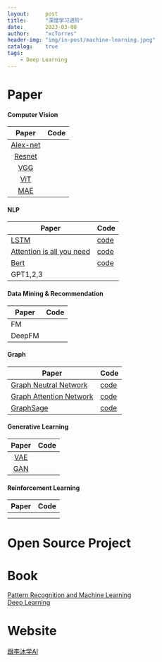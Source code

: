 ```yaml
---
layout:     post
title:      "深度学习进阶"
date:       2023-03-08
author:     "xcTorres"
header-img: "img/in-post/machine-learning.jpeg"
catalog:    true
tags:
    - Deep Learning
---  
```


# Paper
#### Computer Vision

| Paper |   Code  | 
| :-------: | :--------: |  
| [Alex-net](https://proceedings.neurips.cc/paper/2012/file/c399862d3b9d6b76c8436e924a68c45b-Paper.pdf)     |        |  
| [Resnet](https://arxiv.org/abs/1603.05027)    |        |
| [VGG](https://arxiv.org/abs/1409.1556)    |        |
| [ViT](https://arxiv.org/abs/2010.11929)    |        |  
| [MAE](https://arxiv.org/abs/2111.06377)    |        |


#### NLP

| Paper |   Code  | 
| ----------- | ----------- |  
| [LSTM](https://colah.github.io/posts/2015-08-Understanding-LSTMs/)       |  [code](https://keras.io/api/layers/recurrent_layers/lstm/)|
| [Attention is all you need](https://arxiv.org/abs/1706.03762)        | [code](https://github.com/philipperemy/keras-attention-mechanism) | 
| [Bert](https://arxiv.org/abs/1810.04805)        | [code](https://github.com/CyberZHG/keras-bert) |  
| GPT1,2,3       | |  


#### Data Mining & Recommendation 

| Paper |   Code  | 
| ----------- | ----------- |  
| FM       |  |
| DeepFM        |  |



#### Graph

| Paper        |     Code    |
| ----------- | ----------- | 
| [Graph Neutral Network](https://distill.pub/2021/gnn-intro/)      |     [code](https://github.com/tkipf/keras-gcn)   |
| [Graph Attention Network](https://arxiv.org/abs/1710.10903)      |     [code](https://keras.io/examples/graph/gat_node_classification/)   |
| [GraphSage](https://cs.stanford.edu/people/jure/pubs/graphsage-nips17.pdf)   | [code](https://stellargraph.readthedocs.io/en/stable/demos/node-classification/graphsage-node-classification.html#)        |


#### Generative Learning

| Paper |   Code  | 
| :--------: | :--------: |  
| [VAE](https://arxiv.org/abs/1312.6114)      |       |
| [GAN](https://arxiv.org/abs/1406.2661)      |       |


#### Reinforcement Learning 

| Paper |   Code  | 
| ----------- | ----------- |  
|        |  |
|        |  |

# Open Source Project  



# Book
[Pattern Recognition and Machine Learning](https://www.microsoft.com/en-us/research/uploads/prod/2006/01/Bishop-Pattern-Recognition-and-Machine-Learning-2006.pdf)  
[Deep Learning](https://github.com/janishar/mit-deep-learning-book-pdf)

# Website  
[跟李沐学AI](https://space.bilibili.com/1567748478/)